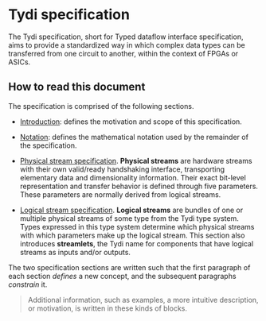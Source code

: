 Tydi specification
==================

The Tydi specification, short for Typed dataflow interface specification,
aims to provide a standardized way in which complex data types can be
transferred from one circuit to another, within the context of FPGAs or
ASICs.

How to read this document
-------------------------

The specification is comprised of the following sections.

 - [Introduction](intro.md): defines the motivation and scope of this
   specification.

 - [Notation](notation.md): defines the mathematical notation used by the
   remainder of the specification.

 - [Physical stream specification](physical.md). **Physical streams** are
   hardware streams with their own valid/ready handshaking interface,
   transporting elementary data and dimensionality information. Their exact
   bit-level representation and transfer behavior is defined through five
   parameters. These parameters are normally derived from logical streams.

 - [Logical stream specification](logical.md). **Logical streams** are bundles
   of one or multiple physical streams of some type from the Tydi type system.
   Types expressed in this type system determine which physical streams with
   which parameters make up the logical stream. This section also introduces
   **streamlets**, the Tydi name for components that have logical streams as
   inputs and/or outputs.

The two specification sections are written such that the first paragraph of
each section *defines* a new concept, and the subsequent paragraphs *constrain*
it.

> Additional information, such as examples, a more intuitive description, or
> motivation, is written in these kinds of blocks.
